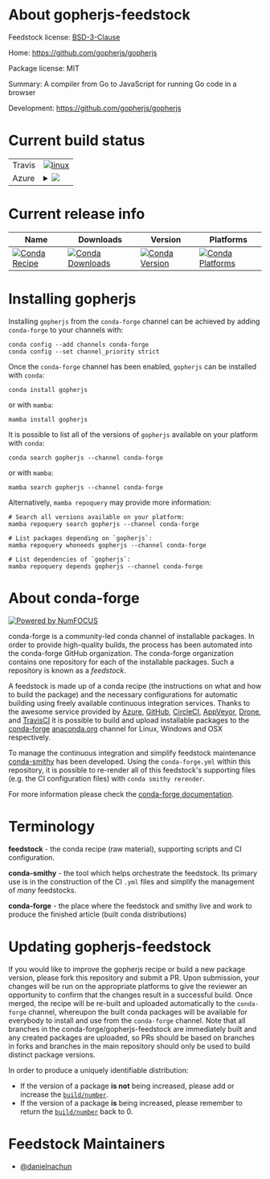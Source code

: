 About gopherjs-feedstock
========================

Feedstock license: [BSD-3-Clause](https://github.com/conda-forge/gopherjs-feedstock/blob/main/LICENSE.txt)

Home: https://github.com/gopherjs/gopherjs

Package license: MIT

Summary: A compiler from Go to JavaScript for running Go code in a browser

Development: https://github.com/gopherjs/gopherjs

Current build status
====================


<table><tr>
    <td>Travis</td>
    <td>
      <a href="https://app.travis-ci.com/conda-forge/gopherjs-feedstock">
        <img alt="linux" src="https://img.shields.io/travis/com/conda-forge/gopherjs-feedstock/main.svg?label=Linux">
      </a>
    </td>
  </tr>
    
  <tr>
    <td>Azure</td>
    <td>
      <details>
        <summary>
          <a href="https://dev.azure.com/conda-forge/feedstock-builds/_build/latest?definitionId=23626&branchName=main">
            <img src="https://dev.azure.com/conda-forge/feedstock-builds/_apis/build/status/gopherjs-feedstock?branchName=main">
          </a>
        </summary>
        <table>
          <thead><tr><th>Variant</th><th>Status</th></tr></thead>
          <tbody><tr>
              <td>linux_64</td>
              <td>
                <a href="https://dev.azure.com/conda-forge/feedstock-builds/_build/latest?definitionId=23626&branchName=main">
                  <img src="https://dev.azure.com/conda-forge/feedstock-builds/_apis/build/status/gopherjs-feedstock?branchName=main&jobName=linux&configuration=linux%20linux_64_" alt="variant">
                </a>
              </td>
            </tr><tr>
              <td>linux_aarch64</td>
              <td>
                <a href="https://dev.azure.com/conda-forge/feedstock-builds/_build/latest?definitionId=23626&branchName=main">
                  <img src="https://dev.azure.com/conda-forge/feedstock-builds/_apis/build/status/gopherjs-feedstock?branchName=main&jobName=linux&configuration=linux%20linux_aarch64_" alt="variant">
                </a>
              </td>
            </tr><tr>
              <td>linux_ppc64le</td>
              <td>
                <a href="https://dev.azure.com/conda-forge/feedstock-builds/_build/latest?definitionId=23626&branchName=main">
                  <img src="https://dev.azure.com/conda-forge/feedstock-builds/_apis/build/status/gopherjs-feedstock?branchName=main&jobName=linux&configuration=linux%20linux_ppc64le_" alt="variant">
                </a>
              </td>
            </tr><tr>
              <td>osx_64</td>
              <td>
                <a href="https://dev.azure.com/conda-forge/feedstock-builds/_build/latest?definitionId=23626&branchName=main">
                  <img src="https://dev.azure.com/conda-forge/feedstock-builds/_apis/build/status/gopherjs-feedstock?branchName=main&jobName=osx&configuration=osx%20osx_64_" alt="variant">
                </a>
              </td>
            </tr><tr>
              <td>osx_arm64</td>
              <td>
                <a href="https://dev.azure.com/conda-forge/feedstock-builds/_build/latest?definitionId=23626&branchName=main">
                  <img src="https://dev.azure.com/conda-forge/feedstock-builds/_apis/build/status/gopherjs-feedstock?branchName=main&jobName=osx&configuration=osx%20osx_arm64_" alt="variant">
                </a>
              </td>
            </tr><tr>
              <td>win_64</td>
              <td>
                <a href="https://dev.azure.com/conda-forge/feedstock-builds/_build/latest?definitionId=23626&branchName=main">
                  <img src="https://dev.azure.com/conda-forge/feedstock-builds/_apis/build/status/gopherjs-feedstock?branchName=main&jobName=win&configuration=win%20win_64_" alt="variant">
                </a>
              </td>
            </tr>
          </tbody>
        </table>
      </details>
    </td>
  </tr>
</table>

Current release info
====================

| Name | Downloads | Version | Platforms |
| --- | --- | --- | --- |
| [![Conda Recipe](https://img.shields.io/badge/recipe-gopherjs-green.svg)](https://anaconda.org/conda-forge/gopherjs) | [![Conda Downloads](https://img.shields.io/conda/dn/conda-forge/gopherjs.svg)](https://anaconda.org/conda-forge/gopherjs) | [![Conda Version](https://img.shields.io/conda/vn/conda-forge/gopherjs.svg)](https://anaconda.org/conda-forge/gopherjs) | [![Conda Platforms](https://img.shields.io/conda/pn/conda-forge/gopherjs.svg)](https://anaconda.org/conda-forge/gopherjs) |

Installing gopherjs
===================

Installing `gopherjs` from the `conda-forge` channel can be achieved by adding `conda-forge` to your channels with:

```
conda config --add channels conda-forge
conda config --set channel_priority strict
```

Once the `conda-forge` channel has been enabled, `gopherjs` can be installed with `conda`:

```
conda install gopherjs
```

or with `mamba`:

```
mamba install gopherjs
```

It is possible to list all of the versions of `gopherjs` available on your platform with `conda`:

```
conda search gopherjs --channel conda-forge
```

or with `mamba`:

```
mamba search gopherjs --channel conda-forge
```

Alternatively, `mamba repoquery` may provide more information:

```
# Search all versions available on your platform:
mamba repoquery search gopherjs --channel conda-forge

# List packages depending on `gopherjs`:
mamba repoquery whoneeds gopherjs --channel conda-forge

# List dependencies of `gopherjs`:
mamba repoquery depends gopherjs --channel conda-forge
```


About conda-forge
=================

[![Powered by
NumFOCUS](https://img.shields.io/badge/powered%20by-NumFOCUS-orange.svg?style=flat&colorA=E1523D&colorB=007D8A)](https://numfocus.org)

conda-forge is a community-led conda channel of installable packages.
In order to provide high-quality builds, the process has been automated into the
conda-forge GitHub organization. The conda-forge organization contains one repository
for each of the installable packages. Such a repository is known as a *feedstock*.

A feedstock is made up of a conda recipe (the instructions on what and how to build
the package) and the necessary configurations for automatic building using freely
available continuous integration services. Thanks to the awesome service provided by
[Azure](https://azure.microsoft.com/en-us/services/devops/), [GitHub](https://github.com/),
[CircleCI](https://circleci.com/), [AppVeyor](https://www.appveyor.com/),
[Drone](https://cloud.drone.io/welcome), and [TravisCI](https://travis-ci.com/)
it is possible to build and upload installable packages to the
[conda-forge](https://anaconda.org/conda-forge) [anaconda.org](https://anaconda.org/)
channel for Linux, Windows and OSX respectively.

To manage the continuous integration and simplify feedstock maintenance
[conda-smithy](https://github.com/conda-forge/conda-smithy) has been developed.
Using the ``conda-forge.yml`` within this repository, it is possible to re-render all of
this feedstock's supporting files (e.g. the CI configuration files) with ``conda smithy rerender``.

For more information please check the [conda-forge documentation](https://conda-forge.org/docs/).

Terminology
===========

**feedstock** - the conda recipe (raw material), supporting scripts and CI configuration.

**conda-smithy** - the tool which helps orchestrate the feedstock.
                   Its primary use is in the construction of the CI ``.yml`` files
                   and simplify the management of *many* feedstocks.

**conda-forge** - the place where the feedstock and smithy live and work to
                  produce the finished article (built conda distributions)


Updating gopherjs-feedstock
===========================

If you would like to improve the gopherjs recipe or build a new
package version, please fork this repository and submit a PR. Upon submission,
your changes will be run on the appropriate platforms to give the reviewer an
opportunity to confirm that the changes result in a successful build. Once
merged, the recipe will be re-built and uploaded automatically to the
`conda-forge` channel, whereupon the built conda packages will be available for
everybody to install and use from the `conda-forge` channel.
Note that all branches in the conda-forge/gopherjs-feedstock are
immediately built and any created packages are uploaded, so PRs should be based
on branches in forks and branches in the main repository should only be used to
build distinct package versions.

In order to produce a uniquely identifiable distribution:
 * If the version of a package **is not** being increased, please add or increase
   the [``build/number``](https://docs.conda.io/projects/conda-build/en/latest/resources/define-metadata.html#build-number-and-string).
 * If the version of a package **is** being increased, please remember to return
   the [``build/number``](https://docs.conda.io/projects/conda-build/en/latest/resources/define-metadata.html#build-number-and-string)
   back to 0.

Feedstock Maintainers
=====================

* [@danielnachun](https://github.com/danielnachun/)

